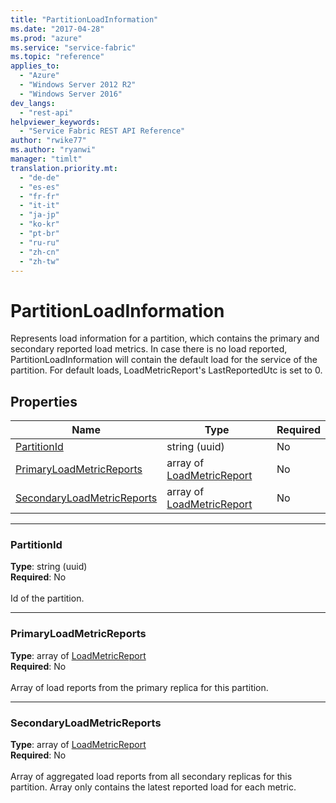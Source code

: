 ```yaml
---
title: "PartitionLoadInformation"
ms.date: "2017-04-28"
ms.prod: "azure"
ms.service: "service-fabric"
ms.topic: "reference"
applies_to: 
  - "Azure"
  - "Windows Server 2012 R2"
  - "Windows Server 2016"
dev_langs: 
  - "rest-api"
helpviewer_keywords: 
  - "Service Fabric REST API Reference"
author: "rwike77"
ms.author: "ryanwi"
manager: "timlt"
translation.priority.mt: 
  - "de-de"
  - "es-es"
  - "fr-fr"
  - "it-it"
  - "ja-jp"
  - "ko-kr"
  - "pt-br"
  - "ru-ru"
  - "zh-cn"
  - "zh-tw"
---
```

# PartitionLoadInformation

Represents load information for a partition, which contains the primary and secondary reported load metrics.
In case there is no load reported, PartitionLoadInformation will contain the default load for the service of the partition.
For default loads, LoadMetricReport's LastReportedUtc is set to 0.


## Properties
| Name | Type | Required |
| --- | --- | --- |
| [PartitionId](#partitionid) | string (uuid) | No |
| [PrimaryLoadMetricReports](#primaryloadmetricreports) | array of [LoadMetricReport](sfclient-model-loadmetricreport.md) | No |
| [SecondaryLoadMetricReports](#secondaryloadmetricreports) | array of [LoadMetricReport](sfclient-model-loadmetricreport.md) | No |

____
### PartitionId
__Type__: string (uuid) <br/>
__Required__: No<br/>
<br/>
Id of the partition.

____
### PrimaryLoadMetricReports
__Type__: array of [LoadMetricReport](sfclient-model-loadmetricreport.md) <br/>
__Required__: No<br/>
<br/>
Array of load reports from the primary replica for this partition.

____
### SecondaryLoadMetricReports
__Type__: array of [LoadMetricReport](sfclient-model-loadmetricreport.md) <br/>
__Required__: No<br/>
<br/>
Array of aggregated load reports from all secondary replicas for this partition.
Array only contains the latest reported load for each metric.

